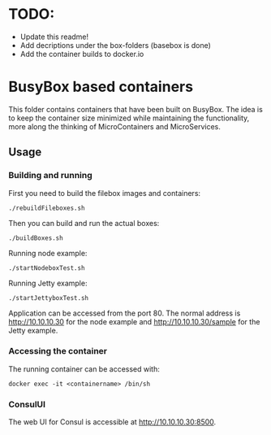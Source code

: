 # TODO:

- Update this readme!
- Add decriptions under the box-folders (basebox is done)
- Add the container builds to docker.io

# BusyBox based containers

This folder contains containers that have been built on BusyBox.
The idea is to keep the container size minimized while maintaining
the functionality, more along the thinking of MicroContainers and
MicroServices.

## Usage

### Building and running

First you need to build the filebox images and containers:

```
./rebuildFileboxes.sh
```

Then you can build and run the actual boxes:

```
./buildBoxes.sh
```

Running node example:

```
./startNodeboxTest.sh
```

Running Jetty example:

```
./startJettyboxTest.sh
```

Application can be accessed from the port 80. The normal address is http://10.10.10.30
for the node example and http://10.10.10.30/sample for the Jetty example.

### Accessing the container

The running container can be accessed with:

```
docker exec -it <containername> /bin/sh
```

### ConsulUI

The web UI for Consul is accessible at http://10.10.10.30:8500.
